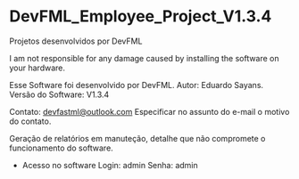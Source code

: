# DevFML_Employee_Project_V1.3.4
Projetos desenvolvidos por DevFML

I am not responsible for any damage caused by installing the software on your hardware.

Esse Software foi desenvolvido por DevFML. Autor: Eduardo Sayans. Versão do Software: V1.3.4

Contato: devfastml@outlook.com Especificar no assunto do e-mail o motivo do contato.

Geração de relatórios em manuteção, detalhe que não compromete o funcionamento do software.

- Acesso no software
Login: admin
Senha: admin
